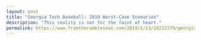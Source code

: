 ```yaml
---
layout: post
title: "Georgia Tech Baseball: 2019 Worst-Case Scenarios"
description: "This reality is not for the faint of heart."
permalink: https://www.fromtherumbleseat.com/2019/2/13/18222779/georgia-tech-baseball-worst-case-scenarios-danny-hall-ncaa-tournament-college-baseball
---
```

